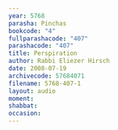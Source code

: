 ```yaml
---
year: 5768
parasha: Pinchas
bookcode: "4"
fullparashacode: "407"
parashacode: "407"
title: Perspiration
author: Rabbi Eliezer Hirsch
date: 2008-07-19
archivecode: 57684071
filename: 5768-407-1
layout: audio
moment: 
shabbat: 
occasion: 
---
```

